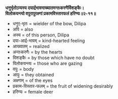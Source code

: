 **धनुर्भृतोऽप्यस्य दयार्द्रभावमाख्यातमन्तःकरणैर्विशङ्कैः।**  
**विलोकयन्त्यो वपुरापुरक्ष्णां प्रकामविस्तारफलं हरिण्यः॥२-११॥**

*   धनुर्-भृतः = wielder of the bow, Dilipa
*   अपि = also
*   अस्य = of this person, Dilipa
*   दया-आर्द्र-भावम् = kind-hearted feeling
*   आख्यातम् = realized
*   अन्तःकरणैः = by the hearts
*   विशङ्कैः = by those which have no doubt
*   विलोकयन्त्यः = those who are gazing
*   वपुः = body
*   आपुः = they obtained
*   अक्ष्णाम् = of the eyes
*   प्रकाम-विस्तार-फलम् = the fruit of widening desirably
*   हरिण्यः = female deer
